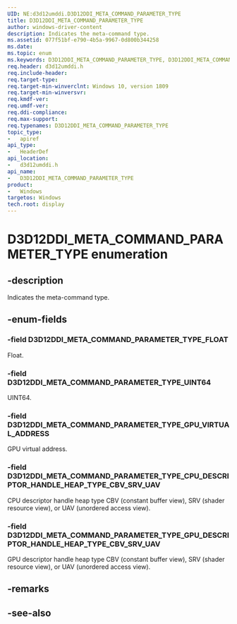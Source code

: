 ```yaml
---
UID: NE:d3d12umddi.D3D12DDI_META_COMMAND_PARAMETER_TYPE
title: D3D12DDI_META_COMMAND_PARAMETER_TYPE
author: windows-driver-content
description: Indicates the meta-command type.
ms.assetid: 077f51bf-e790-4b5a-9967-0d800b344258
ms.date: 
ms.topic: enum
ms.keywords: D3D12DDI_META_COMMAND_PARAMETER_TYPE, D3D12DDI_META_COMMAND_PARAMETER_TYPE, 
req.header: d3d12umddi.h
req.include-header:
req.target-type:
req.target-min-winverclnt: Windows 10, version 1809
req.target-min-winversvr:
req.kmdf-ver:
req.umdf-ver:
req.ddi-compliance:
req.max-support:
req.typenames: D3D12DDI_META_COMMAND_PARAMETER_TYPE
topic_type: 
-	apiref
api_type: 
-	HeaderDef
api_location: 
-	d3d12umddi.h
api_name: 
-	D3D12DDI_META_COMMAND_PARAMETER_TYPE
product:
-	Windows
targetos: Windows
tech.root: display
---
```


# D3D12DDI_META_COMMAND_PARAMETER_TYPE enumeration

## -description

Indicates the meta-command type.

## -enum-fields

### -field D3D12DDI_META_COMMAND_PARAMETER_TYPE_FLOAT

Float.

### -field D3D12DDI_META_COMMAND_PARAMETER_TYPE_UINT64

UINT64.

### -field D3D12DDI_META_COMMAND_PARAMETER_TYPE_GPU_VIRTUAL_ADDRESS

GPU virtual address.

### -field D3D12DDI_META_COMMAND_PARAMETER_TYPE_CPU_DESCRIPTOR_HANDLE_HEAP_TYPE_CBV_SRV_UAV

CPU descriptor handle heap type CBV (constant buffer view), SRV (shader resource view), or UAV (unordered access view).

### -field D3D12DDI_META_COMMAND_PARAMETER_TYPE_GPU_DESCRIPTOR_HANDLE_HEAP_TYPE_CBV_SRV_UAV 

GPU descriptor handle heap type CBV (constant buffer view), SRV (shader resource view), or UAV (unordered access view).

## -remarks

## -see-also
